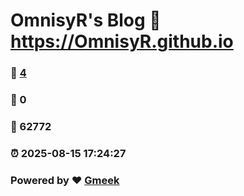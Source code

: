 # OmnisyR's Blog :link: https://OmnisyR.github.io 
### :page_facing_up: [4](https://OmnisyR.github.io/tag.html) 
### :speech_balloon: 0 
### :hibiscus: 62772 
### :alarm_clock: 2025-08-15 17:24:27 
### Powered by :heart: [Gmeek](https://github.com/Meekdai/Gmeek)
